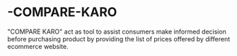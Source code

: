 # -COMPARE-KARO
"COMPARE KARO" act as tool to assist consumers make informed decision before purchasing product by providing the list of prices offered by different ecommerce website. 
